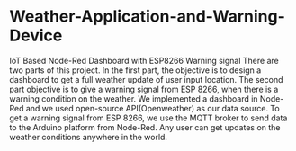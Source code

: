 # Weather-Application-and-Warning-Device
IoT Based Node-Red Dashboard with ESP8266 Warning signal
There are two parts of this project. In the first part, the objective is to design a dashboard to get a full weather update of user input location. The second part objective is to give a warning signal from ESP 8266, when there is a warning condition on the weather. We implemented a dashboard in Node-Red and we used open-source API(Openweather) as our data source. To get a warning signal from ESP 8266, we use the MQTT broker to send data to the Arduino platform from Node-Red. Any user can get updates on the weather conditions anywhere in the world.
